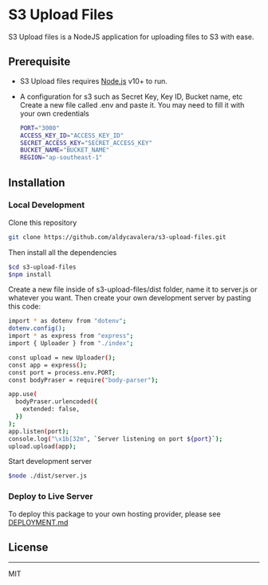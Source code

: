 # S3 Upload Files

S3 Upload files is a NodeJS application for uploading files to S3 with ease.

## Prerequisite

- S3 Upload files requires [Node.js](https://nodejs.org/) v10+ to run.
- A configuration for s3 such as Secret Key, Key ID, Bucket name, etc\
  Create a new file called .env and paste it. You may need to fill it with your own credentials

  ```sh
  PORT="3000"
  ACCESS_KEY_ID="ACCESS_KEY_ID"
  SECRET_ACCESS_KEY="SECRET_ACCESS_KEY"
  BUCKET_NAME="BUCKET_NAME"
  REGION="ap-southeast-1"
  ```

## Installation

### Local Development

Clone this repository

```sh
git clone https://github.com/aldycavalera/s3-upload-files.git
```

Then install all the dependencies

```sh
$cd s3-upload-files
$npm install
```

Create a new file inside of s3-upload-files/dist folder, name it to server.js or whatever you want. Then create your own development server by pasting this code:

```sh
import * as dotenv from "dotenv";
dotenv.config();
import * as express from "express";
import { Uploader } from "./index";

const upload = new Uploader();
const app = express();
const port = process.env.PORT;
const bodyPraser = require("body-parser");

app.use(
  bodyPraser.urlencoded({
    extended: false,
  })
);
app.listen(port);
console.log("\x1b[32m", `Server listening on port ${port}`);
upload.upload(app);
```

Start development server

```sh
$node ./dist/server.js
```

### Deploy to Live Server

To deploy this package to your own hosting provider, please see [DEPLOYMENT.md](https://github.com/aldycavalera/s3-upload-files/blob/main/DEPLOYMENT.md)

## License

---

MIT
